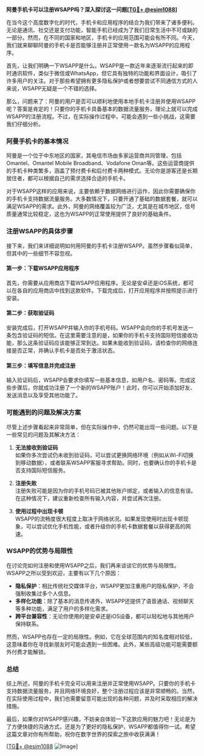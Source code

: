**阿曼手机卡可以注册WSAPP吗？深入探讨这一问题[[TG💪+ @esim1088](https://t.me/s/esim1088)]**

在当今这个高度数字化的时代，手机卡和应用程序的结合为我们带来了诸多便利。无论是通讯、社交还是支付功能，智能手机已经成为了我们日常生活中不可或缺的一部分。然而，在不同的国家和地区，手机卡的应用范围可能会有所不同。今天，我们就来聊聊阿曼的手机卡是否能够注册并正常使用一款名为WSAPP的应用程序。

首先，让我们明确一下WSAPP是什么。WSAPP是一款近年来逐渐流行起来的即时通讯软件，类似于微信或WhatsApp，但它具有独特的功能和界面设计，吸引了许多用户的关注。对于那些希望拥有更多隐私保护或者想要尝试不同通信方式的人来说，WSAPP无疑是一个不错的选择。

那么，问题来了：阿曼的用户是否可以顺利地使用本地手机卡注册并使用WSAPP呢？答案是肯定的！只要你的手机卡具备基本的数据流量服务，理论上就可以完成WSAPP的注册流程。不过，在实际操作过程中，可能会遇到一些小挑战，这需要我们仔细分析。

### 阿曼手机卡的基本情况

阿曼是一个位于中东地区的国家，其电信市场由多家运营商共同管理，包括Omantel、Omantel Mobile Broadband、Vodafone Oman等。这些运营商提供的手机卡种类繁多，涵盖了预付费卡和后付费卡两种模式。无论你是游客还是长期居住者，都可以根据自己的需求选择合适的手机卡。

对于WSAPP这样的应用来说，主要依赖于数据网络进行运作，因此你需要确保你的手机卡支持数据流量服务。大多数情况下，只要开通了基础的数据套餐，就可以满足WSAPP的需求。此外，阿曼的网络覆盖较为广泛，尤其是在城市地区，信号质量通常比较稳定，这也为WSAPP的正常使用提供了良好的基础条件。

### 注册WSAPP的具体步骤

接下来，我们来详细说明如何用阿曼的手机卡注册WSAPP。虽然步骤看似简单，但其中的一些细节不容忽视。

#### 第一步：下载WSAPP应用程序

首先，你需要从应用商店下载WSAPP应用程序。无论是安卓还是iOS系统，都可以在各自的应用商店中找到这款软件。下载完成后，打开应用程序并按照提示进行安装。

#### 第二步：获取验证码

安装完成后，打开WSAPP并输入你的手机号码。WSAPP会向你的手机号发送一条包含验证码的短信。在这里需要注意的是，如果你的手机卡支持国际短信接收功能，那么这条验证码应该能够正常到达。如果未能收到验证码，请检查你的网络连接是否正常，并确认手机卡是否处于激活状态。

#### 第三步：填写信息并完成注册

输入验证码后，WSAPP会要求你填写一些基本信息，如用户名、密码等。完成这些步骤后，你就成功注册了一个新的WSAPP账户！此时，你可以开始添加好友、发送消息以及享受其他功能了。

### 可能遇到的问题及解决方案

尽管上述步骤看起来非常简单，但在实际操作中，仍然可能出现一些问题。以下是一些常见的问题及其解决方法：

1. **无法接收到验证码**  
   如果你多次尝试仍未收到验证码，可以尝试更换网络环境（例如从Wi-Fi切换到移动数据），或者联系WSAPP客服寻求帮助。同时，也要确认你的手机卡是否支持国际短信服务。

2. **注册失败**  
   注册失败可能是因为你的手机号码已被其他账户绑定，或者输入的信息有误。在这种情况下，建议重新检查所有输入内容，并尝试再次注册。

3. **使用过程中出现卡顿**  
   WSAPP的流畅度很大程度上取决于网络状况。如果发现使用时出现卡顿现象，可以尝试优化手机性能，或者升级你的手机卡数据套餐以获得更高的网速。

### WSAPP的优势与局限性

在讨论完如何注册和使用WSAPP之后，我们再来谈谈它的优势与局限性。WSAPP之所以受到欢迎，主要有以下几个原因：

- **隐私保护**：相比传统社交媒体平台，WSAPP更加注重用户的隐私保护，不会强制收集过多个人信息。
- **多样化功能**：除了基本的消息传递外，WSAPP还提供了语音通话、视频聊天等多种功能，满足了用户的多样化需求。
- **跨平台兼容性**：无论你使用的是安卓还是iOS设备，都可以轻松地与其他用户保持联系。

然而，WSAPP也存在一定的局限性。例如，它在全球范围内的知名度相对较低，这意味着你在寻找新朋友时可能会遇到一些困难。此外，某些高级功能可能需要额外付费才能解锁。

### 总结

综上所述，阿曼的手机卡完全可以用来注册并正常使用WSAPP。只要你的手机卡支持数据流量服务，并且网络环境良好，整个注册过程应该是非常顺畅的。当然，在实际使用过程中，我们也需要留意可能出现的各种问题，并及时采取相应的解决措施。

最后，如果你对WSAPP感兴趣，不妨亲自体验一下这款应用的魅力吧！无论是为了方便快捷的沟通方式，还是为了更好的隐私保护，WSAPP都值得你一试。希望这篇文章对你有所帮助，祝你在数字世界的探索之旅中收获满满！

[[TG💪+ @esim1088](https://t.me/s/esim1088) ![Image](https://i.postimg.cc/4NQfJmqS/Snipaste-2025-05-13-00-14-12.png)]